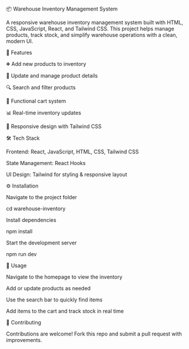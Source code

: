 📦 Warehouse Inventory Management System

A responsive warehouse inventory management system built with HTML, CSS, JavaScript, React, and Tailwind CSS.
This project helps manage products, track stock, and simplify warehouse operations with a clean, modern UI.

🚀 Features

➕ Add new products to inventory

📝 Update and manage product details

🔍 Search and filter products

🛒 Functional cart system

📊 Real-time inventory updates

📱 Responsive design with Tailwind CSS

🛠️ Tech Stack

Frontend: React, JavaScript, HTML, CSS, Tailwind CSS

State Management: React Hooks

UI Design: Tailwind for styling & responsive layout

⚙️ Installation

Navigate to the project folder

cd warehouse-inventory


Install dependencies

npm install


Start the development server

npm run dev

📖 Usage

Navigate to the homepage to view the inventory

Add or update products as needed

Use the search bar to quickly find items

Add items to the cart and track stock in real time

🤝 Contributing

Contributions are welcome! Fork this repo and submit a pull request with improvements.
